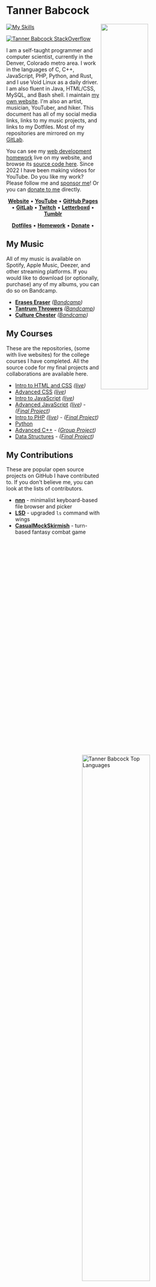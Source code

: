 # Tanner Babcock

[<img align="right" width="50%" src="https://github-readme-stats.vercel.app/api?username=Babkock&theme=onedark&count_private=true&border_radius=0&custom_title=10%2b%20Years%20Programming%20Experience&show_icons=true&include_all_commits=true&bg_color=DEG,121212,232323">](https://metrics.lecoq.io/Babkock?template=classic)

[![My Skills](https://skillicons.dev/icons?i=ableton,aws,bash,bootstrap,c,cloudflare,cpp,css,emacs,git,github,gitlab,html,ai,java,jquery,js,linux,mysql,nginx,nodejs,php,ps,py,qt,rust,sass,sqlite,ts,vim,webpack,wordpress&perline=7)](https://skillicons.dev)

[<img align="right" width="60%" src="https://github-readme-stats.vercel.app/api/top-langs?username=Babkock&show_icons=true&locale=en&layout=compact&theme=chartreuse-dark" alt="Tanner Babcock Top Languages" />](https://github.com/Babkock?tab=repositories)

[![Tanner Babcock StackOverflow](https://github-readme-stackoverflow.vercel.app/?userID=913182&theme=dark)](https://stackoverflow.com/users/913182/tanner-babcock?tab=profile)

I am a self-taught programmer and computer scientist, currently in the Denver, Colorado metro area. I work in the languages of C, C++, JavaScript, PHP, Python, and Rust, and I use Void Linux as a daily driver. I am also fluent in Java, HTML/CSS, MySQL, and Bash shell. I maintain [my own website](https://tannerbabcock.com/home). I'm also an artist, musician, YouTuber, and hiker. This document has all of my social media links, links to my music projects, and links to my Dotfiles. Most of my repositories are mirrored on my [GitLab](https://www.gitlab.com/Babkock/).

You can see my [web development homework](https://tannerbabcock.com/homework/index) live on my website, and browse its [source code here](https://github.com/Babkock/homework). Since 2022 I have been making videos for YouTube. Do you like my work? Please follow me and [sponsor me](https://github.com/sponsors/Babkock)! Or you can [donate to me](https://tannerbabcock.com/donate) directly.

<p style="text-align:center" align="center">
<a href="https://tannerbabcock.com/home" target="_blank"><b>Website</b></a> &bull;
<a href="https://www.youtube.com/channel/UCdXmrPRUtsl-6pq83x3FrTQ" target="_blank"><b>YouTube</b></a> &bull;
<a href="https://babkock.github.io" target="_blank"><b>GitHub Pages</b></a> &bull;
<a href="https://gitlab.com/Babkock/" target="_blank"><b>GitLab</b></a> &bull;
<a href="https://www.twitch.tv/babkock" target="_blank"><b>Twitch</b></a> &bull;
<a href="https://letterboxd.com/babkock/" target="_blank"><b>Letterboxd</b></a> &bull;
<a href="https://tannerbabcock.tumblr.com" target="_blank"><b>Tumblr</b></a>
</p>
<p style="text-align:center" align="center">
<a href="https://github.com/Babkock/Dotfiles"><b>Dotfiles</b></a> &bull;
<a href="https://github.com/Babkock/homework"><b>Homework</b></a> &bull;
<a href="https://tannerbabcock.com/donate"><b>Donate</b></a> &bull;
</p>

## My Music

All of my music is available on Spotify, Apple Music, Deezer, and other streaming platforms. If you would like to download (or optionally, purchase) any of my albums, you can do so on Bandcamp.

* **[Erases Eraser](https://open.spotify.com/artist/3qysccskvwTB7ozJ0ojOTP)** *([Bandcamp](https://eraseseraser.bandcamp.com/))*
* **[Tantrum Throwers](https://open.spotify.com/artist/6x2K3JghRnqnFdg07SkrN3)** *([Bandcamp](https://tantrumthrowers.bandcamp.com/))*
* **[Culture Chester](https://open.spotify.com/artist/6id1ZGp3lQNo11vRjEXGlo)** *([Bandcamp](https://culturechester.bandcamp.com/))*

## My Courses

These are the repositories, (some with live websites) for the college courses I have completed. All the source code for my final projects and collaborations are available here.

* [Intro to HTML and CSS](https://github.com/Babkock/homework/tree/master/wdv101) *([live](https://tannerbabcock.com/homework/index?c=wdv101))*
* [Advanced CSS](https://github.com/Babkock/homework/tree/master/wdv205) *([live](https://tannerbabcock.com/homework/index?c=wdv205))*
* [Intro to JavaScript](https://github.com/Babkock/homework/tree/master/wdv221) *([live](https://tannerbabcock.com/homework/index?c=wdv221))*
* [Advanced JavaScript](https://github.com/Babkock/homework/tree/master/wdv321) *([live](https://tannerbabcock.com/homework/index?c=wdv321))* - *([Final Project](https://tannerbabcock.com/homework/wdv321/recipes/home.html))*
* [Intro to PHP](https://github.com/Babkock/homework/tree/master/wdv341) *([live](https://tannerbabcock.com/homework/index?c=wdv341))* - *([Final Project](https://tannerbabcock.com/homework/wdv341/wax/index))*
* [Python](https://github.com/Babkock/python)
* [Advanced C++](https://github.com/Babkock/cis164) - *([Group Project](https://github.com/naertz/CasualMockSkirmish))*
* [Data Structures](https://github.com/Babkock/cis152) - *([Final Project](https://github.com/Babkock/VideoStore))*

## My Contributions

These are popular open source projects on GitHub I have contributed to.  If you don't believe me, you can look at the lists of contributors.

* **[nnn](https://github.com/jarun/nnn)** - minimalist keyboard-based file browser and picker
* **[LSD](https://github.com/lsd-rs/lsd)** - upgraded `ls` command with wings
* **[CasualMockSkirmish](https://github.com/naertz/CasualMockSkirmish)** - turn-based fantasy combat game

<!-- <a rel="me" href="https://fosstodon.org/@babkock">Mastodon</a> -->

